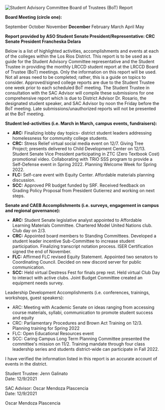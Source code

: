 <!-- Page 1 -->
![Student Advisory Committee Board of Trustees (BoT) Report](https://via.placeholder.com/768x993.png?text=Student+Advisory+Committee+Board+of+Trustees+%28BoT%29+Report)

**Board Meeting (circle one):**

September  October  November  **December**  February  March  April  May

**Report provided by ASO Student Senate President/Representative: CRC Senate President Francheska Delara**

Below is a list of highlighted activities, accomplishments and events at each of the colleges within the Los Rios District. This report is to be used as a guide for the Student Advisory Committee representative and the Student Trustee in providing the monthly LRCCD student report at the LRCCD Board of Trustee (BoT) meetings. Only the information on this report will be used. Not all areas need to be completed; rather, this is a guide on topics to consider. Approved/signed college reports are due to the Student Trustee one week prior to each scheduled BoT meeting. The Student Trustee in consultation with the SAC Advisor will compile these submissions for one comprehensive report which is due to District Advisor Dr. Rosario, the designated student speaker, and SAC Advisor by noon the Friday before the BoT meeting. Late submissions/unauthorized reports will not be presented at the BoT meeting.

**Student led-activities (i.e. March in March, campus events, fundraisers):**
- **ARC:** Finalizing lobby day topics- district student leaders addressing homelessness for community college students.
- **CRC:** Stress Relief virtual social media event on 12/7. Giving Tree Project; presents delivered to Child Development Center on 12/13. Student Senate Vice President participating in ZTC (Zero Textbook Cost) promotional video. Collaborating with TRiO SSS program to provide a Self-Defense event in Spring 2022. Planning Welcome Week for Spring 2022.
- **FLC:** Self-care event with Equity Center. Affordable materials planning discussion.
- **SCC:** Approved PR budget funded by SRF. Received feedback on Grading Policy Proposal from President Gutierrez and working on next steps.

**Senate and CAEB Accomplishments (i.e. surveys, engagement in campus and regional governance):**
- **ARC:** Student Senate legislative analyst appointed to Affordable Learning Materials Committee. Chartered Model United Nations club. Club day on 2/3.
- **CRC:** Appointed board members to Standing Committees. Developed a student leader incentive Sub-Committee to increase student participation. Finalizing transcript notation process. ISER Certification signed the end of November.
- **FLC:** Affirmed FLC revised Equity Statement. Appointed two senators to Coordinating Council. Decided on new discord server for public communication.
- **SCC:** Held virtual Destress Fest for finals prep rest. Held virtual Club Day to interact with active clubs. Joint Budget Committee created an equipment needs survey.
<!-- Page 2 -->
Leadership Development Accomplishments (i.e. conferences, trainings, workshops, guest speakers):
- ARC: Meeting with Academic Senate on ideas ranging from accessing course materials, syllabi, communication to promote student success and equity
- CRC: Parliamentary Procedures and Brown Act Training on 12/3. Planning training for Spring 2022
- FLC: Open Educational Resources event
- SCC: Caring Campus Long Term Planning Committee presented the committee's mission on 11/2. Training mandate through four class leadership series and students district-wide can participate in Fall 2022.

I have verified the information listed in this report is an accurate account of events in the district.

Student Trustee: Jenn Galinato  
Date: 12/9/2021  

SAC Advisor: Oscar Mendoza Plascencia  
Date: 12/9/2021  

Oscar Mendoza Plascencia  
